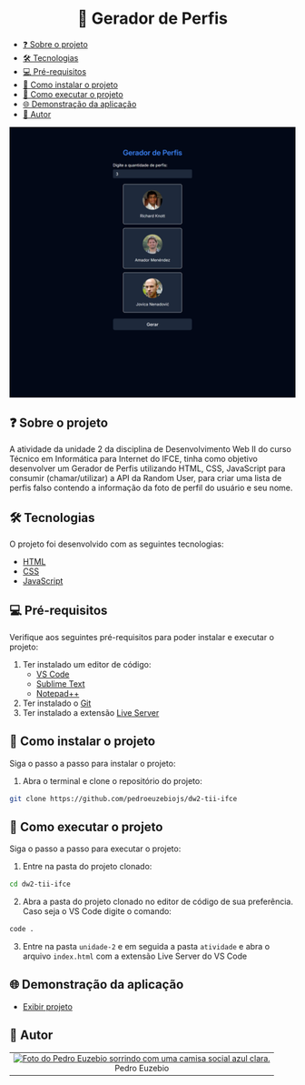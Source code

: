 <h1 align="center">
  🧑 Gerador de Perfis
</h1>

<ul>
  <li>
    <a href="#sobre-o-projeto">
      ❓ Sobre o projeto
    </a>
  </li>
  <li>
    <a href="#tecnologias">
      🛠️ Tecnologias
    </a>
  </li>
  <li>
    <a href="#pre-requisitos">
      💻 Pré-requisitos
    </a>
  </li>
  <li>
    <a href="#como-instalar-o-projeto">
      🚀 Como instalar o projeto
    </a>
  </li>
  <li>
    <a href="#como-executar-o-projeto">
      🍷 Como executar o projeto
    </a>
  </li>
  <li>
    <a href="#demonstração-da-aplicação">
      🌐 Demonstração da aplicação
    </a>
  </li>
  <li>
    <a href="#autor">
      🧑 Autor
    </a>
  </li>
</ul>

<p align="center">
  <img src="./assets/preview.png" alt="Visualização do projeto Gerador de Perfis" align="center" />
</p>

## ❓ Sobre o projeto

A atividade da unidade 2 da disciplina de Desenvolvimento Web II do curso Técnico em Informática para Internet do IFCE, tinha como objetivo desenvolver um Gerador de Perfis utilizando HTML, CSS, JavaScript para consumir (chamar/utilizar) a API da Random User, para criar uma lista de perfis falso contendo a informação da foto de perfil do usuário e seu nome.

## 🛠️ Tecnologias

O projeto foi desenvolvido com as seguintes tecnologias:

- [HTML](https://developer.mozilla.org/pt-BR/docs/Web/HTML)
- [CSS](https://developer.mozilla.org/pt-BR/docs/Web/CSS)
- [JavaScript](https://developer.mozilla.org/pt-BR/docs/Web/JavaScript)

## 💻 Pré-requisitos

Verifique aos seguintes pré-requisitos para poder instalar e executar o projeto:

1. Ter instalado um editor de código:
   - [VS Code](https://code.visualstudio.com/download)
   - [Sublime Text](https://www.sublimetext.com/download)
   - [Notepad++](https://notepad-plus-plus.org/downloads)
2. Ter instalado o [Git](https://git-scm.com/downloads)
3. Ter instalado a extensão [Live Server](https://marketplace.visualstudio.com/items?itemName=ritwickdey.LiveServer)

## 🚀 Como instalar o projeto

Siga o passo a passo para instalar o projeto:

1. Abra o terminal e clone o repositório do projeto:

```bash
git clone https://github.com/pedroeuzebiojs/dw2-tii-ifce
```

## 🍷 Como executar o projeto

Siga o passo a passo para executar o projeto:

1. Entre na pasta do projeto clonado:

```bash
cd dw2-tii-ifce
```

2. Abra a pasta do projeto clonado no editor de código de sua preferência. Caso seja o VS Code digite o comando:

```bash
code .
```

3. Entre na pasta `unidade-2` e em seguida a pasta `atividade` e abra o arquivo `index.html` com a extensão Live Server do VS Code

## 🌐 Demonstração da aplicação

- [Exibir projeto](https://pedroeuzebiojs.github.io/dw2-tii-ifce/unidade-2/atividade/index.html)

## 🧑 Autor

<table>
  <tr>
    <td align="center">
      <a href="https://github.com/pedroeuzebiojs">
        <img
          src="https://github.com/pedroeuzebiojs.png"
          alt="Foto do Pedro Euzebio sorrindo com uma camisa social azul clara."
          width="100"
        />
      </a>
      <br />
      Pedro Euzebio
    </td>
  </tr>
</table>
